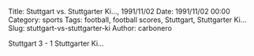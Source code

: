 Title: Stuttgart vs. Stuttgarter Ki…, 1991/11/02
Date: 1991/11/02 00:00
Category: sports
Tags: football, football scores, Stuttgart, Stuttgarter Ki…
Slug: stuttgart-vs-stuttgarter-ki
Author: carbonero


Stuttgart 3 - 1 Stuttgarter Ki…
